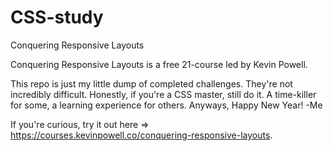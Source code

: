 # CSS-study
Conquering Responsive Layouts

Conquering Responsive Layouts is a free 21-course led by Kevin Powell.

This repo is just my little dump of completed challenges. 
They're not incredibly difficult.
Honestly, if you're a CSS master, still do it. 
A time-killer for some, a learning experience for others.
Anyways, Happy New Year!
-Me

If you're curious, try it out here => https://courses.kevinpowell.co/conquering-responsive-layouts.
